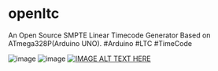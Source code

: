 # openltc
An Open Source SMPTE Linear Timecode Generator Based on ATmega328P(Arduino UNO).
#Arduino #LTC #TimeCode

![image](https://github.com/lydasia/openltc/raw/main/images/v0_0_1_pic_01.jpg)
![image](https://github.com/lydasia/openltc/raw/main/images/v0_0_1_sc_01.jpg)
[![IMAGE ALT TEXT HERE](https://img.youtube.com/vi/FPzze3i_KXw/0.jpg)](https://www.youtube.com/watch?v=FPzze3i_KXw)
